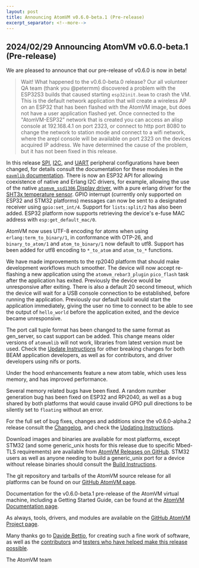 ```yaml
---
layout: post
title: Announcing AtomVM v0.6.0-beta.1 (Pre-release)
excerpt_separator: <!--more-->
---
```


## 2024/02/29 Announcing AtomVM v0.6.0-beta.1 (Pre-release)

We are pleased to announce that our pre-release of v0.6.0 is now in beta!

>Wait! What happened to the v0.6.0-beta.0 release?
>Our all volunteer QA team (thank you @petermm) discovered a problem with the ESP32S3 builds that caused starting `esp32init.beam` to crash the VM. This is the default network application that will create a wireless AP on an ESP32 that has been flashed with the AtomVM image, but does not have a user application flashed yet. Once connected to the "AtomVM-ESP32" network that is created you can access an alisp console at 192.168.4.1 on port 2323, or connect to http port 8080 to change the network to station mode and connect to a wifi network, where the arepl console will be available on port 2323 on the devices acquired IP address. We have determined the cause of the problem, but it has not been fixed in this release.

In this release [SPI](https://doc.atomvm.org/v0.6.0-beta.1/apidocs/erlang/eavmlib/spi.html), [I2C](https://doc.atomvm.org/v0.6.0-beta.1/apidocs/erlang/eavmlib/i2c.html), and [UART](https://doc.atomvm.org/v0.6.0-beta.1/apidocs/erlang/eavmlib/uart.html) peripheral configurations have been changed, for details consult the documentation for these modules in the [`eavmlib` documentation](https://doc.atomvm.org/v0.6.0-beta.1/apidocs/erlang/eavmlib/README.html). There is now an ESP32 API for allowing coexistence of native and Erlang I2C drivers, for example, allowing the use of the native [`atomvm_ssd1306` Display driver](https://github.com/atomvm/atomvm_ssd1306), with a pure erlang driver for the [SHT3x temperature sensor](https://github.com/atomvm/atomvm_examples/tree/master/erlang/i2c_example). GPIO interrupt (currently only supported on ESP32 and STM32 platforms) messages can now be sent to a designated receiver using `gpio:set_int/4`. Support for `lists:split/2` has also been added. ESP32 platform now supports retrieving the device's e-fuse MAC address with `esp:get_default_mac/0`.

AtomVM now uses UTF-8 encoding for atoms when using `erlang:term_to_binary/1`, in conformance with OTP-26, and `binary_to_atom/1` and `atom_to_binary/1` now default to utf8.  Support has been added for utf8 encoding to `*_to_atom` and `atom_to_*` functions.

We have made improvements to the rp2040 platform that should make development workflows much smoother.  The device will now accept re-flashing a new application using the `atomvm_rebar3_plugin` `pico_flash` task after the application has exited.  Previously the device would be unresponsive after exiting.  There is also a default 20 second timeout, which the device will wait for a USB console connection to be established, before running the application.  Previously our default build would start the application immediately, giving the user no time to connect to be able to see the output of `hello_world` before the application exited, and the device became unresponsive.

The port call tuple format has been changed to the same format as gen_server, so cast support can be added. This change means older versions of `atomvmlib` will not work, libraries from latest version must be used. Check the [Update Instructions](https://github.com/atomvm/AtomVM/blob/v0.6.0-beta.1/UPDATING.md) for other breaking changes for both BEAM application developers, as well as for contributors, and driver developers using nifs or ports.

Under the hood enhancements feature a new atom table, which uses less memory, and has improved performance.

Several memory related bugs have been fixed. A random number generation bug has been fixed on ESP32 and RPi2040, as well as a bug shared by both platforms that would cause invalid GPIO pull directions to be silently set to `floating` without an error.

For the full set of bug fixes, changes and additions since the v0.6.0-alpha.2 release consult the [Changelog](https://doc.atomvm.org/v0.6.0-beta.1/CHANGELOG.html), and check the [Updating Instructions](https://github.com/atomvm/AtomVM/blob/v0.6.0-beta.1/UPDATING.md).

Download images and binaries are available for most platforms, except STM32 (and some generic_unix hosts for this release due to specific Mbed-TLS requirements) are available from [AtomVM Releases on GitHub](https://github.com/atomvm/AtomVM/releases/tag/v0.6.0-beta.1). STM32 users as well as anyone needing to build a generic_unix port for a device without release binaries should consult the [Build Instructions](https://doc.atomvm.org/v0.6.0-beta.1/build-instructions.html).

The git repository and tarballs of the AtomVM source release for all platforms can be found on our [GitHub AtomVM page](https://github.com/atomvm/AtomVM).

Documentation for the v0.6.0-beta.1 pre-release of the AtomVM virtual machine, including a Getting Started Guide, can be found at the [AtomVM Documentation page](https://doc.atomvm.org/v0.6.0-beta.1/).

As always, tools, drivers, and modules are available on the [GitHub AtomVM Project page](https://github.com/atomvm).

Many thanks go to [Davide Bettio](https://github.com/bettio), for creating such a fine work of software, as well as the [contributors](https://github.com/atomvm/AtomVM/graphs/contributors) and [testers who have helped make this release possible](https://github.com/atomvm/AtomVM/issues).

The AtomVM team